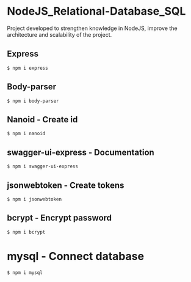 # NodeJS_Relational-Database_SQL
Project developed to strengthen knowledge in NodeJS, improve the architecture and scalability of the project.

## Express
```
$ npm i express
```

## Body-parser
```
$ npm i body-parser
```

## Nanoid - Create id
```
$ npm i nanoid
```

## swagger-ui-express - Documentation
```
$ npm i swagger-ui-express
```

## jsonwebtoken - Create tokens
```
$ npm i jsonwebtoken
```

## bcrypt - Encrypt password
```
$ npm i bcrypt
```

# mysql - Connect database
```
$ npm i mysql
```